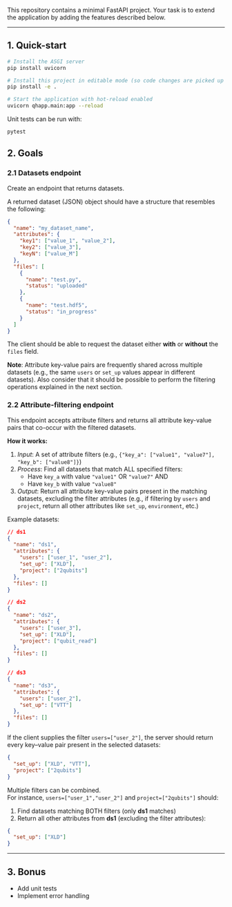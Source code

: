 This repository contains a minimal FastAPI project. Your task is to extend the application by adding the features described below.

---

## 1. Quick-start

```bash
# Install the ASGI server
pip install uvicorn

# Install this project in editable mode (so code changes are picked up automatically)
pip install -e .

# Start the application with hot-reload enabled
uvicorn qhapp.main:app --reload
```

Unit tests can be run with:

```bash
pytest
```

## 2. Goals

### 2.1 Datasets endpoint

Create an endpoint that returns datasets.  

A returned dataset (JSON) object should have a structure that resembles the following:
```json
{
  "name": "my_dataset_name",
  "attributes": {
    "key1": ["value_1", "value_2"], 
    "key2": ["value_3"],
    "keyN": ["value_M"]
  },
  "files": [
    {
      "name": "test.py", 
      "status": "uploaded"
    }, 
    {
      "name": "test.hdf5", 
      "status": "in_progress"
    }
  ]
}
```

The client should be able to request the dataset either **with** or **without** the `files` field.

**Note**: Attribute key-value pairs are frequently shared across multiple datasets (e.g., the same `users` or `set_up` values appear in different datasets). Also consider that it should be possible to perform the filtering operations explained in the next section.

### 2.2 Attribute-filtering endpoint

This endpoint accepts attribute filters and returns all attribute key-value pairs that co-occur with the filtered datasets.

**How it works:**

1. *Input*: A set of attribute filters (e.g., `{"key_a": ["value1", "value7"], "key_b": ["value8"]}`)
2. *Process*: Find all datasets that match ALL specified filters:
   - Have `key_a` with value `"value1"` OR `"value7"` AND
   - Have `key_b` with value `"value8"`
3. *Output*: Return all attribute key-value pairs present in the matching datasets, excluding the filter attributes (e.g., if filtering by `users` and `project`, return all other attributes like `set_up`, `environment`, etc.)


Example datasets:

```json
// ds1
{
  "name": "ds1",
  "attributes": {
    "users": ["user_1", "user_2"],
    "set_up": ["XLD"],
    "project": ["2qubits"]
  },
  "files": []
}

// ds2
{
  "name": "ds2", 
  "attributes": {
    "users": ["user_3"],
    "set_up": ["XLD"],
    "project": ["qubit_read"]
  },
  "files": []
}

// ds3
{
  "name": "ds3",
  "attributes": {
    "users": ["user_2"],
    "set_up": ["VTT"]
  },
  "files": []
}
```

If the client supplies the filter `users=["user_2"]`, the server should return every key–value pair present in the selected datasets:

```json
{
  "set_up": ["XLD", "VTT"],
  "project": ["2qubits"]
}
```

Multiple filters can be combined.  
For instance, `users=["user_1","user_2"]` and `project=["2qubits"]` should:
1. Find datasets matching BOTH filters (only **ds1** matches)
2. Return all other attributes from **ds1** (excluding the filter attributes):

```json
{
  "set_up": ["XLD"]
}
```

---

## 3. Bonus

* Add unit tests
* Implement error handling
